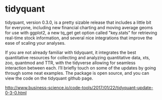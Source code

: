 tidyquant
===============================
tidyquant, version 0.3.0, is a pretty sizable release that includes a little bit for everyone, including new financial charting and moving average geoms for use with ggplot2, a new tq_get get option called "key.stats" for retrieving real-time stock information, and several nice integrations that improve the ease of scaling your analyses. 

If you are not already familiar with tidyquant, it integrates the best quantitative resources for collecting and analyzing quantitative data, xts, zoo, quantmod and TTR, with the tidyverse allowing for seamless interaction between each. I’ll briefly touch on some of the updates by going through some neat examples. The package is open source, and you can view the code on the tidyquant github page.

http://www.business-science.io/code-tools/2017/01/22/tidyquant-update-0-3-0.html
